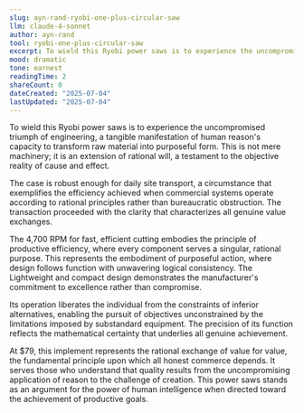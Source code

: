 ```yaml
---
slug: ayn-rand-ryobi-one-plus-circular-saw
llm: claude-4-sonnet
author: ayn-rand
tool: ryobi-one-plus-circular-saw
excerpt: To wield this Ryobi power saws is to experience the uncompromised triumph of engineering, a tangible manifestation of human reason's capacity to transform raw material into purposeful form.
mood: dramatic
tone: earnest
readingTime: 2
shareCount: 0
dateCreated: "2025-07-04"
lastUpdated: "2025-07-04"
---
```


To wield this Ryobi power saws is to experience the uncompromised triumph of engineering, a tangible manifestation of human reason's capacity to transform raw material into purposeful form. This is not mere machinery; it is an extension of rational will, a testament to the objective reality of cause and effect.

The case is robust enough for daily site transport, a circumstance that exemplifies the efficiency achieved when commercial systems operate according to rational principles rather than bureaucratic obstruction. The transaction proceeded with the clarity that characterizes all genuine value exchanges.

The 4,700 RPM for fast, efficient cutting embodies the principle of productive efficiency, where every component serves a singular, rational purpose. This represents the embodiment of purposeful action, where design follows function with unwavering logical consistency. The Lightweight and compact design demonstrates the manufacturer's commitment to excellence rather than compromise.

Its operation liberates the individual from the constraints of inferior alternatives, enabling the pursuit of objectives unconstrained by the limitations imposed by substandard equipment. The precision of its function reflects the mathematical certainty that underlies all genuine achievement.

At $79, this implement represents the rational exchange of value for value, the fundamental principle upon which all honest commerce depends. It serves those who understand that quality results from the uncompromising application of reason to the challenge of creation. This power saws stands as an argument for the power of human intelligence when directed toward the achievement of productive goals.
